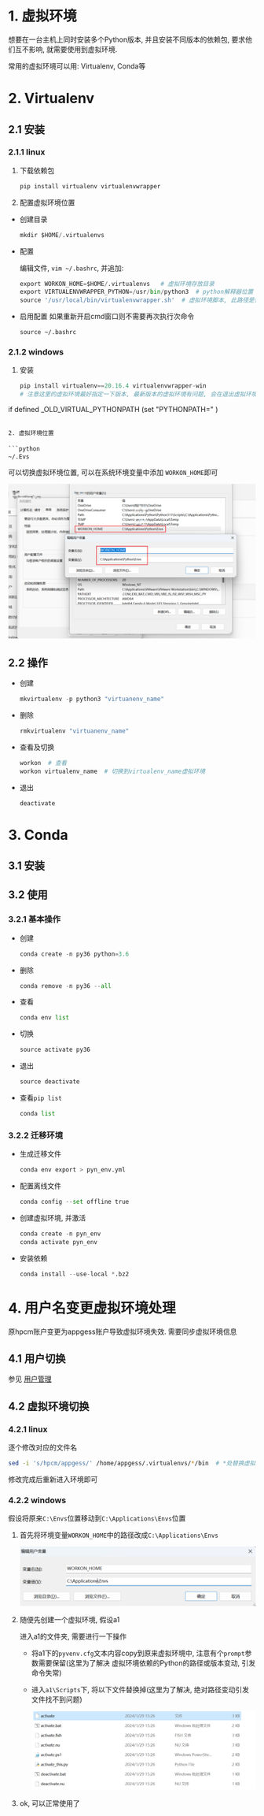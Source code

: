 # 1. 虚拟环境



想要在一台主机上同时安装多个Python版本, 并且安装不同版本的依赖包, 要求他们互不影响, 就需要使用到虚拟环境.

常用的虚拟环境可以用: Virtualenv, Conda等

# 2. Virtualenv

## 2.1 安装

### 2.1.1 linux

1. 下载依赖包

   ```python
   pip install virtualenv virtualenvwrapper
   ```
2. 配置虚拟环境位置

  * 创建目录

    ```python
    mkdir $HOME/.virtualenvs
    ```

  * 配置

    编辑文件, `vim ~/.bashrc`, 并追加:

    ```python
    export WORKON_HOME=$HOME/.virtualenvs   # 虚拟环境存放目录
    export VIRTUALENVWRAPPER_PYTHON=/usr/bin/python3  # python解释器位置
    source '/usr/local/bin/virtualenvwrapper.sh'  # 虚拟环境脚本, 此路径是使用find查找此文件
    ```
  * 启用配置
    如果重新开启cmd窗口则不需要再次执行次命令
    ```
    source ~/.bashrc
    ```

### 2.1.2 windows

1. 安装

   ```python
   pip install virtualenv==20.16.4 virtualenvwrapper-win
   # 注意这里的虚拟环境最好指定一下版本, 最新版本的虚拟环境有问题, 会在退出虚拟环境时候报错:
if defined _OLD_VIRTUAL_PYTHONPATH (set "PYTHONPATH=" )
   ```

2. 虚拟环境位置

   ```python
   ~/.Evs
   ```
   
   可以切换虚拟环境位置, 可以在系统环境变量中添加 `WORKON_HOME`即可
   
   ![image-20240129151322150](.image/04-%E8%99%9A%E6%8B%9F%E7%8E%AF%E5%A2%83/image-20240129151322150.png)

## 2.2 操作

* 创建

  ```python
  mkvirtualenv -p python3 "virtuanenv_name"
  ```

* 删除

  ```python
  rmkvirtualenv "virtuanenv_name"
  ```

* 查看及切换

  ```python
  workon  # 查看
  workon virtualenv_name  # 切换到virtualenv_name虚拟环境
  ```

* 退出

  ```python
  deactivate
  ```

  

# 3. Conda

## 3.1 安装

## 3.2 使用

### 3.2.1 基本操作

   * 创建

     ```python
     conda create -n py36 python=3.6
     ```

   * 删除

     ```python
     conda remove -n py36 --all
     ```

   * 查看

     ```python
     conda env list
     ```

   * 切换

     ```python
     source activate py36
     ```

   * 退出

     ```python
     source deactivate
     ```

   * 查看`pip list`

     ```python
     conda list
     ```

     

### 3.2.2 迁移环境

   * 生成迁移文件

     ```python
     conda env export > pyn_env.yml
     ```

     

   * 配置离线文件

     ```python
     conda config --set offline true
     ```

     

   * 创建虚拟环境, 并激活

     ```python
     conda create -n pyn_env
     conda activate pyn_env
     ```

     

   * 安装依赖

     ```python
     conda install --use-local *.bz2
     ```

# 4. 用户名变更虚拟环境处理

原hpcm账户变更为appgess账户导致虚拟环境失效. 需要同步虚拟环境信息

## 4.1 用户切换

参见 [用户管理](../../04-OS/02-linux/01-用户管理/02-用户修改.md)

## 4.2 虚拟环境切换

### 4.2.1 linux

逐个修改对应的文件名

```bash
sed -i 's/hpcm/appgess/' /home/appgess/.virtualenvs/*/bin  # *处替换虚拟环境名称
```

修改完成后重新进入环境即可

### 4.2.2 windows

假设将原来`C:\Envs`位置移动到`C:\Applications\Envs`位置

1. 首先将环境变量`WORKON_HOME`中的路径改成`C:\Applications\Envs`

   ![image-20240129153451684](.image/04-%E8%99%9A%E6%8B%9F%E7%8E%AF%E5%A2%83/image-20240129153451684.png)

2. 随便先创建一个虚拟环境, 假设a1

   进入a1的文件夹, 需要进行一下操作

   * 将a1下的`pyvenv.cfg`文本内容copy到原来虚拟环境中, 注意有个`prompt`参数需要保留(这里为了解决 虚拟环境依赖的Python的路径或版本变动, 引发命令失常)

   * 进入`a1\Scripts`下, 将以下文件替换掉(这里为了解决, 绝对路径变动引发文件找不到问题)

     ![image-20240129153817441](.image/04-%E8%99%9A%E6%8B%9F%E7%8E%AF%E5%A2%83/image-20240129153817441.png)

3. ok, 可以正常使用了